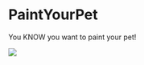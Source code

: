 # PaintYourPet

You KNOW you want to paint your pet!


<a href="https://azuredeploy.net/" target="_blank"><img src="http://azuredeploy.net/deploybutton.png"/></a>